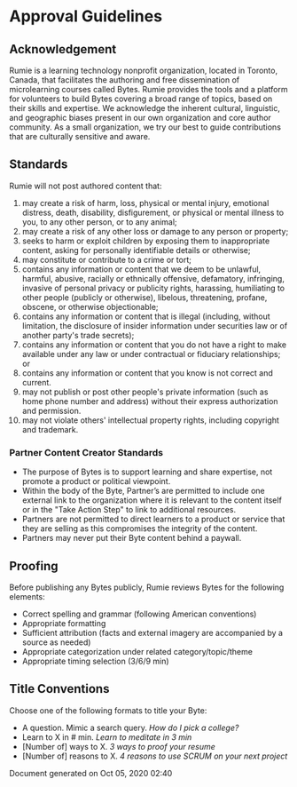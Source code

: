 # Approval Guidelines

## Acknowledgement

Rumie is a learning technology nonprofit organization, located in Toronto, Canada, that facilitates the authoring and free dissemination of microlearning courses called Bytes. Rumie provides the tools and a platform for volunteers to build Bytes covering a broad range of topics, based on their skills and expertise. We acknowledge the inherent cultural, linguistic, and geographic biases present in our own organization and core author community. As a small organization, we try our best to guide contributions that are culturally sensitive and aware.

## Standards

Rumie will not post authored content that:

1. may create a risk of harm, loss, physical or mental injury, emotional distress, death, disability, disfigurement, or physical or mental illness to you, to any other person, or to any animal;
2. may create a risk of any other loss or damage to any person or property;
3. seeks to harm or exploit children by exposing them to inappropriate content, asking for personally identifiable details or otherwise;
4. may constitute or contribute to a crime or tort;
5. contains any information or content that we deem to be unlawful, harmful, abusive, racially or ethnically offensive, defamatory, infringing, invasive of personal privacy or publicity rights, harassing, humiliating to other people (publicly or otherwise), libelous, threatening, profane, obscene, or otherwise objectionable;
6. contains any information or content that is illegal (including, without limitation, the disclosure of insider information under securities law or of another party's trade secrets);
7. contains any information or content that you do not have a right to make available under any law or under contractual or fiduciary relationships; or
8. contains any information or content that you know is not correct and current.
9. may not publish or post other people's private information (such as home phone number and address) without their express authorization and permission.
10. may not violate others' intellectual property rights, including copyright and trademark.

### Partner Content Creator Standards
- The purpose of Bytes is to support learning and share expertise, not promote a product or political viewpoint.
- Within the body of the Byte, Partner’s are permitted to include one external link to the organization where it is relevant to the content itself or in the "Take Action Step" to link to additional resources.
- Partners are not permitted to direct learners to a product or service that they are selling as this compromises the integrity of the content.
- Partners may never put their Byte content behind a paywall.


## Proofing

Before publishing any Bytes publicly, Rumie reviews Bytes for the following elements:

- Correct spelling and grammar (following American conventions)
- Appropriate formatting
- Sufficient attribution (facts and external imagery are accompanied by a source as needed)
- Appropriate categorization under related category/topic/theme
- Appropriate timing selection (3/6/9 min)

## Title Conventions

Choose one of the following formats to title your Byte:
- A question. Mimic a search query. _How do I pick a college?_
- Learn to X in # min. _Learn to meditate in 3 min_
- [Number of] ways to X. _3 ways to proof your resume_
- [Number of] reasons to X. _4 reasons to use SCRUM on your next project_

Document generated on Oct 05, 2020 02:40
